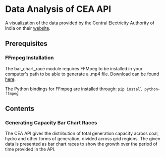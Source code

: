 # Data Analysis of CEA API
A visualization of the data provided by the Central Electricity Authority of India on their [website](https://cea.nic.in/api-for-central-electricity-authority-data/?lang=en).

## Prerequisites
### FFmpeg Installation
The bar_chart_race module requires FFMpeg to be installed in your computer's path to be able to generate a .mp4 file.
Download can be found [here](https://www.ffmpeg.org/download.html).

The Python bindings for FFmpeg are installed through:
```pip install python-ffmpeg```

## Contents
### Generating Capacity Bar Chart Races
The CEA API gives the distribution of total generation capacity across coal, hydro and other forms of generation, divided across grid regions. The given data is presented as bar chart races to show the growth over the period of time provided in the API.